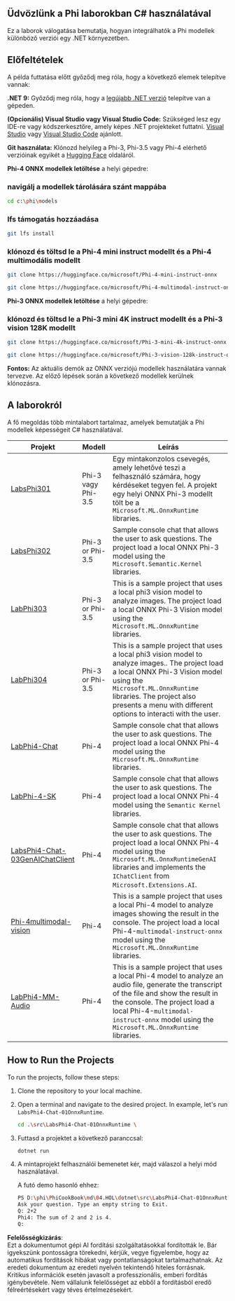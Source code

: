 ## Üdvözlünk a Phi laborokban C# használatával

Ez a laborok válogatása bemutatja, hogyan integrálhatók a Phi modellek különböző verziói egy .NET környezetben.

## Előfeltételek

A példa futtatása előtt győződj meg róla, hogy a következő elemek telepítve vannak:

**.NET 9:** Győződj meg róla, hogy a [legújabb .NET verzió](https://dotnet.microsoft.com/download/dotnet?WT.mc_id=aiml-137032-kinfeylo) telepítve van a gépeden.

**(Opcionális) Visual Studio vagy Visual Studio Code:** Szükséged lesz egy IDE-re vagy kódszerkesztőre, amely képes .NET projekteket futtatni. [Visual Studio](https://visualstudio.microsoft.com?WT.mc_id=aiml-137032-kinfeylo) vagy [Visual Studio Code](https://code.visualstudio.com?WT.mc_id=aiml-137032-kinfeylo) ajánlott.

**Git használata:** Klónozd helyileg a Phi-3, Phi-3.5 vagy Phi-4 elérhető verzióinak egyikét a [Hugging Face](https://huggingface.co/collections/lokinfey/phi-4-family-679c6f234061a1ab60f5547c) oldaláról.

**Phi-4 ONNX modellek letöltése** a helyi gépedre:

### navigálj a modellek tárolására szánt mappába

```bash
cd c:\phi\models
```

### lfs támogatás hozzáadása

```bash
git lfs install 
```

### klónozd és töltsd le a Phi-4 mini instruct modellt és a Phi-4 multimodális modellt

```bash
git clone https://huggingface.co/microsoft/Phi-4-mini-instruct-onnx

git clone https://huggingface.co/microsoft/Phi-4-multimodal-instruct-onnx
```

**Phi-3 ONNX modellek letöltése** a helyi gépedre:

### klónozd és töltsd le a Phi-3 mini 4K instruct modellt és a Phi-3 vision 128K modellt

```bash
git clone https://huggingface.co/microsoft/Phi-3-mini-4k-instruct-onnx

git clone https://huggingface.co/microsoft/Phi-3-vision-128k-instruct-onnx-cpu
```

**Fontos:** Az aktuális demók az ONNX verziójú modellek használatára vannak tervezve. Az előző lépések során a következő modellek kerülnek klónozásra.

## A laborokról

A fő megoldás több mintalabort tartalmaz, amelyek bemutatják a Phi modellek képességeit C# használatával.

| Projekt | Modell | Leírás |
| ------------ | -----------| ----------- |
| [LabsPhi301](../../../../../md/04.HOL/dotnet/src/LabsPhi301) | Phi-3 vagy Phi-3.5 | Egy mintakonzolos csevegés, amely lehetővé teszi a felhasználó számára, hogy kérdéseket tegyen fel. A projekt egy helyi ONNX Phi-3 modellt tölt be a `Microsoft.ML.OnnxRuntime` libraries. |
| [LabsPhi302](../../../../../md/04.HOL/dotnet/src/LabsPhi302) | Phi-3 or Phi-3.5 | Sample console chat that allows the user to ask questions. The project load a local ONNX Phi-3 model using the `Microsoft.Semantic.Kernel` libraries. |
| [LabPhi303](../../../../../md/04.HOL/dotnet/src/LabsPhi303) | Phi-3 or Phi-3.5 | This is a sample project that uses a local phi3 vision model to analyze images. The project load a local ONNX Phi-3 Vision model using the `Microsoft.ML.OnnxRuntime` libraries. |
| [LabPhi304](../../../../../md/04.HOL/dotnet/src/LabsPhi304) | Phi-3 or Phi-3.5 | This is a sample project that uses a local phi3 vision model to analyze images.. The project load a local ONNX Phi-3 Vision model using the `Microsoft.ML.OnnxRuntime` libraries. The project also presents a menu with different options to interacti with the user. | 
| [LabPhi4-Chat](../../../../../md/04.HOL/dotnet/src/LabsPhi4-Chat-01OnnxRuntime) | Phi-4 | Sample console chat that allows the user to ask questions. The project load a local ONNX Phi-4 model using the `Microsoft.ML.OnnxRuntime` libraries. |
| [LabPhi-4-SK](../../../../../md/04.HOL/dotnet/src/LabsPhi4-Chat-02SK) | Phi-4 | Sample console chat that allows the user to ask questions. The project load a local ONNX Phi-4 model using the `Semantic Kernel` libraries. |
| [LabsPhi4-Chat-03GenAIChatClient](../../../../../md/04.HOL/dotnet/src/LabsPhi4-Chat-03GenAIChatClient) | Phi-4 | Sample console chat that allows the user to ask questions. The project load a local ONNX Phi-4 model using the `Microsoft.ML.OnnxRuntimeGenAI` libraries and implements the `IChatClient` from `Microsoft.Extensions.AI`. |
| [Phi-4multimodal-vision](../../../../../md/04.HOL/dotnet/src/LabsPhi4-MultiModal-01Images) | Phi-4 | This is a sample project that uses a local Phi-4 model to analyze images showing the result in the console. The project load a local Phi-4-`multimodal-instruct-onnx` model using the `Microsoft.ML.OnnxRuntime` libraries. |
| [LabPhi4-MM-Audio](../../../../../md/04.HOL/dotnet/src/LabsPhi4-MultiModal-02Audio) | Phi-4 |This is a sample project that uses a local Phi-4 model to analyze an audio file, generate the transcript of the file and show the result in the console. The project load a local Phi-4-`multimodal-instruct-onnx` model using the `Microsoft.ML.OnnxRuntime` libraries. |

## How to Run the Projects

To run the projects, follow these steps:

1. Clone the repository to your local machine.

1. Open a terminal and navigate to the desired project. In example, let's run `LabsPhi4-Chat-01OnnxRuntime`.

    ```bash
    cd .\src\LabsPhi4-Chat-01OnnxRuntime \
    ```

1. Futtasd a projektet a következő paranccsal:

    ```bash
    dotnet run
    ```

1. A mintaprojekt felhasználói bemenetet kér, majd válaszol a helyi mód használatával.

   A futó demo hasonló ehhez:

   ```bash
   PS D:\phi\PhiCookBook\md\04.HOL\dotnet\src\LabsPhi4-Chat-01OnnxRuntime> dotnet run
   Ask your question. Type an empty string to Exit.
   Q: 2+2
   Phi4: The sum of 2 and 2 is 4.
   Q:
   ```

**Felelősségkizárás**:  
Ezt a dokumentumot gépi AI fordítási szolgáltatásokkal fordították le. Bár igyekszünk pontosságra törekedni, kérjük, vegye figyelembe, hogy az automatikus fordítások hibákat vagy pontatlanságokat tartalmazhatnak. Az eredeti dokumentum az eredeti nyelvén tekintendő hiteles forrásnak. Kritikus információk esetén javasolt a professzionális, emberi fordítás igénybevétele. Nem vállalunk felelősséget az ebből a fordításból eredő félreértésekért vagy téves értelmezésekért.